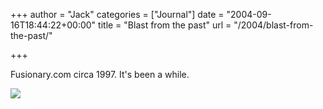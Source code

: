 +++
author = "Jack"
categories = ["Journal"]
date = "2004-09-16T18:44:22+00:00"
title = "Blast from the past"
url = "/2004/blast-from-the-past/"

+++

Fusionary.com circa 1997. It's been a while.

![][1]

 [1]: /images/blog/fusionary97.jpg